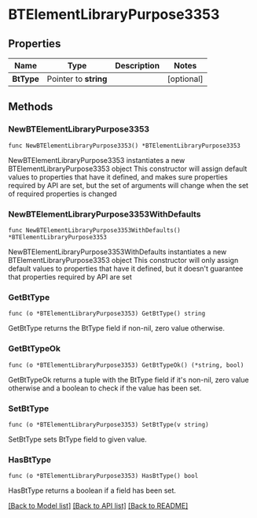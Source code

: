 # BTElementLibraryPurpose3353

## Properties

Name | Type | Description | Notes
------------ | ------------- | ------------- | -------------
**BtType** | Pointer to **string** |  | [optional] 

## Methods

### NewBTElementLibraryPurpose3353

`func NewBTElementLibraryPurpose3353() *BTElementLibraryPurpose3353`

NewBTElementLibraryPurpose3353 instantiates a new BTElementLibraryPurpose3353 object
This constructor will assign default values to properties that have it defined,
and makes sure properties required by API are set, but the set of arguments
will change when the set of required properties is changed

### NewBTElementLibraryPurpose3353WithDefaults

`func NewBTElementLibraryPurpose3353WithDefaults() *BTElementLibraryPurpose3353`

NewBTElementLibraryPurpose3353WithDefaults instantiates a new BTElementLibraryPurpose3353 object
This constructor will only assign default values to properties that have it defined,
but it doesn't guarantee that properties required by API are set

### GetBtType

`func (o *BTElementLibraryPurpose3353) GetBtType() string`

GetBtType returns the BtType field if non-nil, zero value otherwise.

### GetBtTypeOk

`func (o *BTElementLibraryPurpose3353) GetBtTypeOk() (*string, bool)`

GetBtTypeOk returns a tuple with the BtType field if it's non-nil, zero value otherwise
and a boolean to check if the value has been set.

### SetBtType

`func (o *BTElementLibraryPurpose3353) SetBtType(v string)`

SetBtType sets BtType field to given value.

### HasBtType

`func (o *BTElementLibraryPurpose3353) HasBtType() bool`

HasBtType returns a boolean if a field has been set.


[[Back to Model list]](../README.md#documentation-for-models) [[Back to API list]](../README.md#documentation-for-api-endpoints) [[Back to README]](../README.md)


